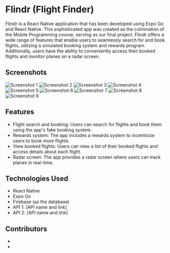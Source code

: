 # Flindr (Flight Finder)

Flindr is a React Native application that has been developed using Expo Go and React Native. This sophisticated app was created as the culmination of the Mobile Programming course, serving as our final project. Flindr offers a wide range of features that enable users to seamlessly search for and book flights, utilizing a simulated booking system and rewards program. Additionally, users have the ability to conveniently access their booked flights and monitor planes on a radar screen.

## Screenshots

![Screenshot 1](Screenshots/Screen(1).jpg)
![Screenshot 2](Screenshots/Screen(2).jpg)
![Screenshot 3](Screenshots/Screen(3).jpg)
![Screenshot 4](Screenshots/Screen(4).jpg)
![Screenshot 5](Screenshots/Screen(5).jpg)
![Screenshot 6](Screenshots/Screen(6).jpg)
![Screenshot 7](Screenshots/Screen(7).jpg)
![Screenshot 8](Screenshots/Screen(8).jpg)
![Screenshot 9](Screenshots/Screen(9).jpg)

## Features

- Flight search and booking: Users can search for flights and book them using the app's fake booking system.
- Rewards system: The app includes a rewards system to incentivize users to book more flights.
- View booked flights: Users can view a list of their booked flights and access details about each flight.
- Radar screen: The app provides a radar screen where users can track planes in real-time.

## Technologies Used

- React Native
- Expo Go
- Firebase (as the database)
- API 1: [API name and link]
- API 2: [API name and link]

## Contributors

- 
- 
